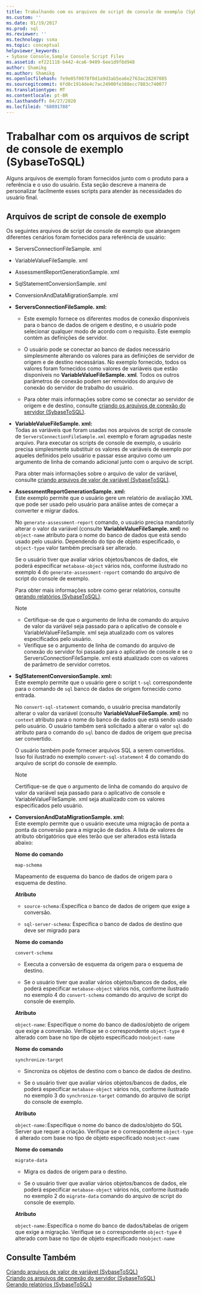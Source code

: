 ```yaml
---
title: Trabalhando com os arquivos de script de console de exemplo (SybaseToSQL) | Microsoft Docs
ms.custom: ''
ms.date: 01/19/2017
ms.prod: sql
ms.reviewer: ''
ms.technology: ssma
ms.topic: conceptual
helpviewer_keywords:
- Sybase Console,Sample Console Script Files
ms.assetid: ef221118-b442-4ca6-9409-6ee1d9f8d948
author: Shamikg
ms.author: Shamikg
ms.openlocfilehash: fe9e05f0078f0d1a9d3ab5ea6e2763ac28207085
ms.sourcegitcommit: 6fd8c1914de4c7ac24900fe388ecc7883c740077
ms.translationtype: MT
ms.contentlocale: pt-BR
ms.lasthandoff: 04/27/2020
ms.locfileid: "68091788"
---
```

# <a name="working-with-the-sample-console-script-files-sybasetosql"></a>Trabalhar com os arquivos de script de console de exemplo (SybaseToSQL)
Alguns arquivos de exemplo foram fornecidos junto com o produto para a referência e o uso do usuário. Esta seção descreve a maneira de personalizar facilmente esses scripts para atender às necessidades do usuário final.  
  
## <a name="sample-console-script-files"></a>Arquivos de script de console de exemplo  
Os seguintes arquivos de script de console de exemplo que abrangem diferentes cenários foram fornecidos para referência de usuário:  
  
-   ServersConnectionFileSample. xml  
  
-   VariableValueFileSample. xml  
  
-   AssessmentReportGenerationSample. xml  
  
-   SqlStatementConversionSample. xml  
  
-   ConversionAndDataMigrationSample. xml  
  
-   **ServersConnectionFileSample. xml:**  
  
    -   Este exemplo fornece os diferentes modos de conexão disponíveis para o banco de dados de origem e destino, e o usuário pode selecionar qualquer modo de acordo com o requisito. Este exemplo contém as definições de servidor.  
  
    -   O usuário pode se conectar ao banco de dados necessário simplesmente alterando os valores para as definições de servidor de origem e de destino necessárias. No exemplo fornecido, todos os valores foram fornecidos como valores de variáveis que estão disponíveis no **VariableValueFileSample. xml**.  Todos os outros parâmetros de conexão podem ser removidos do arquivo de conexão do servidor de trabalho do usuário.  
  
    -   Para obter mais informações sobre como se conectar ao servidor de origem e de destino, consulte [criando os arquivos de conexão do servidor &#40;SybaseToSQL&#41;](../../ssma/sybase/creating-the-server-connection-files-sybasetosql.md).  
  
-   **VariableValueFileSample. xml:**  
    Todas as variáveis que foram usadas nos arquivos de script de console de `ServersConnectionFileSample.xml` exemplo e foram agrupadas neste arquivo. Para executar os scripts de console de exemplo, o usuário precisa simplesmente substituir os valores de variáveis de exemplo por aqueles definidos pelo usuário e passar esse arquivo como um argumento de linha de comando adicional junto com o arquivo de script.  
  
    Para obter mais informações sobre o arquivo de valor de variável, consulte [criando arquivos de valor de variável &#40;SybaseToSQL&#41;](../../ssma/sybase/creating-variable-value-files-sybasetosql.md).  
  
-   **AssessmentReportGenerationSample. xml:**  
    Este exemplo permite que o usuário gere um relatório de avaliação XML que pode ser usado pelo usuário para análise antes de começar a converter e migrar dados.  
  
    No `generate-assessment-report` comando, o usuário precisa mandatorily alterar o valor da variável (consulte **VariableValueFileSample. xml**) no `object-name` atributo para o nome do banco de dados que está sendo usado pelo usuário. Dependendo do tipo de objeto especificado, o `object-type` valor também precisará ser alterado.  
  
    Se o usuário tiver que avaliar vários objetos/bancos de dados, ele poderá especificar `metabase-object` vários nós, conforme ilustrado no exemplo 4 do `generate-assessment-report` comando do arquivo de script do console de exemplo.  
  
    Para obter mais informações sobre como gerar relatórios, consulte [gerando relatórios &#40;SybaseToSQL&#41;](../../ssma/sybase/generating-reports-sybasetosql.md).  
  
    > [!NOTE]  
    > -   Certifique-se de que o argumento de linha de comando do arquivo de valor da variável seja passado para o aplicativo de console e VariableValueFileSample. xml seja atualizado com os valores especificados pelo usuário.  
    > -   Verifique se o argumento de linha de comando do arquivo de conexão do servidor foi passado para o aplicativo de console e se o ServersConnectionFileSample. xml está atualizado com os valores de parâmetro de servidor corretos.  
  
-   **SqlStatementConversionSample. xml:**  
    Este exemplo permite que o usuário gere o script `t-sql` correspondente para o comando de `sql` banco de dados de origem fornecido como entrada.  
  
    No `convert-sql-statement` comando, o usuário precisa mandatorily alterar o valor da variável (consulte **VariableValueFileSample. xml**) no `context` atributo para o nome do banco de dados que está sendo usado pelo usuário. O usuário também será solicitado a alterar o valor `sql` do atributo para o comando do `sql` banco de dados de origem que precisa ser convertido.  
  
    O usuário também pode fornecer arquivos SQL a serem convertidos. Isso foi ilustrado no exemplo `convert-sql-statement` 4 do comando do arquivo de script do console de exemplo.  
  
    > [!NOTE]  
    > Certifique-se de que o argumento de linha de comando do arquivo de valor da variável seja passado para o aplicativo de console e VariableValueFileSample. xml seja atualizado com os valores especificados pelo usuário.  
  
-   **ConversionAndDataMigrationSample. xml:**  
     Este exemplo permite que o usuário execute uma migração de ponta a ponta da conversão para a migração de dados. A lista de valores de atributo obrigatórios que eles terão que ser alterados está listada abaixo:  
  
    **Nome do comando**  
  
    `map-schema`  
  
    Mapeamento de esquema do banco de dados de origem para o esquema de destino.  
  
    **Atributo**  
  
    -   `source-schema:`Especifica o banco de dados de origem que exige a conversão.  
  
    -   `sql-server-schema`: Especifica o banco de dados de destino que deve ser migrado para  
  
    **Nome do comando**  
  
    `convert-schema`  
  
    -   Executa a conversão de esquema da origem para o esquema de destino.  
  
    -   Se o usuário tiver que avaliar vários objetos/bancos de dados, ele poderá especificar `metabase-object` vários nós, conforme ilustrado no exemplo 4 do `convert-schema` comando do arquivo de script do console de exemplo.  
  
    **Atributo**  
  
    `object-name`: Especifique o nome do banco de dados/objeto de origem que exige a conversão. Verifique se o correspondente `object-type` é alterado com base no tipo de objeto especificado no`object-name`  
  
    **Nome do comando**  
  
    `synchronize-target`  
  
    -   Sincroniza os objetos de destino com o banco de dados de destino.  
  
    -   Se o usuário tiver que avaliar vários objetos/bancos de dados, ele poderá especificar `metabase-object` vários nós, conforme ilustrado no exemplo 3 do `synchronize-target` comando do arquivo de script do console de exemplo.  
  
    **Atributo**  
  
    `object-name:`Especifique o nome do banco de dados/objeto do SQL Server que requer a criação. Verifique se o correspondente `object-type` é alterado com base no tipo de objeto especificado no`object-name`  
  
    **Nome do comando**  
  
    `migrate-data`  
  
    -   Migra os dados de origem para o destino.  
  
    -   Se o usuário tiver que avaliar vários objetos/bancos de dados, ele poderá especificar `metabase-object` vários nós, conforme ilustrado no exemplo 2 do `migrate-data` comando do arquivo de script do console de exemplo.  
  
    **Atributo**  
  
    `object-name:`Especifica o nome do banco de dados/tabelas de origem que exige a migração. Verifique se o correspondente `object-type` é alterado com base no tipo de objeto especificado no`object-name`  
  
## <a name="see-also"></a>Consulte Também  
[Criando arquivos de valor de variável &#40;SybaseToSQL&#41;](../../ssma/sybase/creating-variable-value-files-sybasetosql.md)  
[Criando os arquivos de conexão do servidor &#40;SybaseToSQL&#41;](../../ssma/sybase/creating-the-server-connection-files-sybasetosql.md)  
[Gerando relatórios &#40;SybaseToSQL&#41;](../../ssma/sybase/generating-reports-sybasetosql.md)  
  
